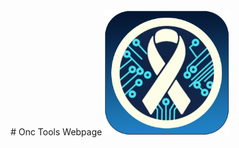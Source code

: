 <div style="text-align: center">
# Onc Tools Webpage

<img src="https://raw.githubusercontent.com/FastDogTech/Onc-Tools/refs/heads/main/img/onctools-logo.png" width="200">

</div>
